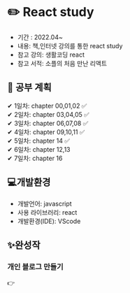 # ✏️ React study


- 기간 : 2022.04~
- 내용: 책,인터넷 강의를 통한 react study
- 참고 강의: 생활코딩 react
- 참고 서적: 소플의 처음 만난 리액트




## 📑 공부 계획 

✔ 1일차: chapter 00,01,02 ✅   
✔ 2일차: chapter 03,04,05 ✅    
✔ 3일차: chapter 06,07,08 ✅    
✔ 4일차: chapter 09,10,11 ✅     
✔ 5일차: chapter 14 ✅    
✔ 6일차: chapter 12,13       
✔ 7일차: chapter 16   




## 💻개발환경
- 개발언어: javascript
- 사용 라이브러리: react
- 개발환경(IDE): VScode


## ✨완성작
### 개인 블로그 만들기
👉
